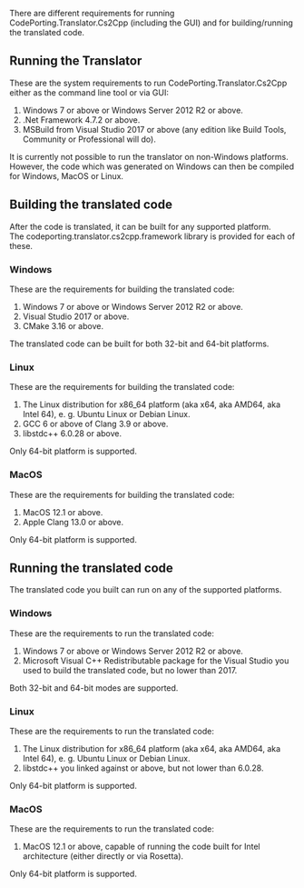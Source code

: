 There are different requirements for running CodePorting.Translator.Cs2Cpp (including the GUI) and for building/running the translated code.

## Running the Translator ##

These are the system requirements to run CodePorting.Translator.Cs2Cpp either as the command line tool or via GUI:

1. Windows 7 or above or Windows Server 2012 R2 or above.
1. .Net Framework 4.7.2 or above.
1. MSBuild from Visual Studio 2017 or above (any edition like Build Tools, Community or Professional will do).

It is currently not possible to run the translator on non-Windows platforms. However, the code which was generated on Windows can then be compiled for Windows, MacOS or Linux.

## Building the translated code ##

After the code is translated, it can be built for any supported platform. The codeporting.translator.cs2cpp.framework library is provided for each of these.

### Windows ###

These are the requirements for building the translated code:

1. Windows 7 or above or Windows Server 2012 R2 or above.
1. Visual Studio 2017 or above.
1. CMake 3.16 or above.

The translated code can be built for both 32-bit and 64-bit platforms.

### Linux ###

These are the requirements for building the translated code:

1. The Linux distribution for x86_64 platform (aka x64, aka AMD64, aka Intel 64), e. g. Ubuntu Linux or Debian Linux.
1. GCC 6 or above of Clang 3.9 or above.
1. libstdc++ 6.0.28 or above.

Only 64-bit platform is supported.

### MacOS ###

These are the requirements for building the translated code:

1. MacOS 12.1 or above.
1. Apple Clang 13.0 or above.

Only 64-bit platform is supported.

## Running the translated code ##

The translated code you built can run on any of the supported platforms.

### Windows ###

These are the requirements to run the translated code:

1. Windows 7 or above or Windows Server 2012 R2 or above.
1. Microsoft Visual C++ Redistributable package for the Visual Studio you used to build the translated code, but no lower than 2017.

Both 32-bit and 64-bit modes are supported.

### Linux ###

These are the requirements to run the translated code:

1. The Linux distribution for x86_64 platform (aka x64, aka AMD64, aka Intel 64), e. g. Ubuntu Linux or Debian Linux.
1. libstdc++ you linked against or above, but not lower than 6.0.28.

Only 64-bit platform is supported.

### MacOS ###

These are the requirements to run the translated code:

1. MacOS 12.1 or above, capable of running the code built for Intel architecture (either directly or via Rosetta).

Only 64-bit platform is supported.
